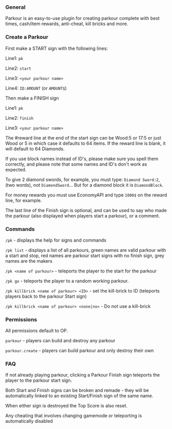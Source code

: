 ### General

Parkour is an easy-to-use plugin for creating parkour complete with best times, cash/item rewards, anti-cheat, kill bricks and more.

### Create a Parkour

First make a START sign with the following lines:

Line1: `pk`

Line2: `start`

Line3: `<your parkour name>`

Line4: `ID:AMOUNT` (or `AMOUNT$`)

Then make a FINISH sign

Line1: `pk`

Line2: `finish`

Line3: `<your parkour name>`

The #reward line at the end of the start sign can be Wood:5 or 17:5 or just Wood or 5 in which case it defaults to 64 items. If the reward line is blank, it will default to 64 Diamonds.

If you use block names instead of ID's, please make sure you spell them correctly, and please note that some names and ID's don't work as expected.

To give 2 diamond swords, for example, you must type: `Diamond Sword:2`, (two words), not `DiamondSword`... But for a diamond block it is `DiamondBlock`.

For money rewards you must use EconomyAPI and type `1000$` on the reward line, for example.

The last line of the Finish sign is optional, and can be used to say who made the parkour (also displayed when players start a parkour), or a comment.

### Commands

`/pk` - displays the help for signs and commands

`/pk list` - displays a list of all parkours, green names are valid parkour with a start and stop, red names are parkour start signs with no finish sign, grey names are the makers

`/pk <name of parkour>` - teleports the player to the start for the parkour

`/pk go` - teleports the player to a random working parkour.

`/pk killbrick <name of parkour> <ID>` - set the kill-brick to ID (teleports players back to the parkour Start sign)

`/pk killbrick <name of parkour> <none|no>` - Do not use a kill-brick


### Permissions
All permissions default to OP.

`parkour` - players can build and destroy any parkour

`parkour.create` - players can build parkour and only destroy their own

### FAQ
If not already playing parkour, clicking a Parkour Finish sign teleports the player to the parkour start sign.

Both Start and Finish signs can be broken and remade - they will be automatically linked to an existing Start/Finish sign of the same name.

When either sign is destroyed the Top Score is also reset.

Any cheating that involves changing gamemode or teleporting is automatically disabled

